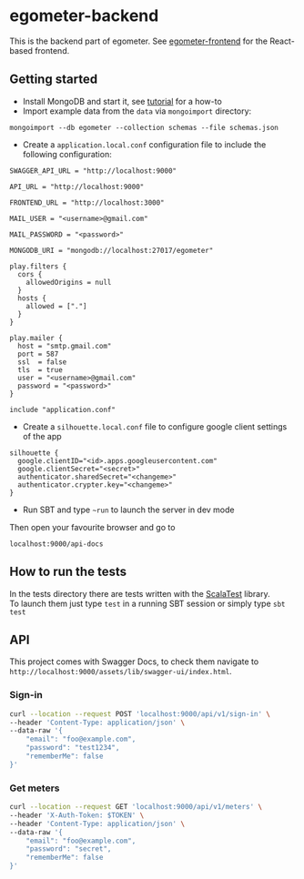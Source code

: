 # egometer-backend

This is the backend part of egometer. See [egometer-frontend](https://github.com/edgarmueller/egometer-frontend) for the React-based frontend.

## Getting started

* Install MongoDB and start it, see [tutorial](https://docs.mongodb.com/v3.2/tutorial/install-mongodb-on-ubuntu/) for a how-to
* Import example data from the `data` via `mongoimport` directory:
```
mongoimport --db egometer --collection schemas --file schemas.json
```
* Create a `application.local.conf` configuration file to include the following configuration:

```
SWAGGER_API_URL = "http://localhost:9000"

API_URL = "http://localhost:9000"

FRONTEND_URL = "http://localhost:3000"

MAIL_USER = "<username>@gmail.com"

MAIL_PASSWORD = "<password>"

MONGODB_URI = "mongodb://localhost:27017/egometer"

play.filters {
  cors {
    allowedOrigins = null
  }
  hosts {
    allowed = ["."]
  }
}

play.mailer {
  host = "smtp.gmail.com"
  port = 587
  ssl  = false
  tls  = true
  user = "<username>@gmail.com"
  password = "<password>"
}

include "application.conf"      
```

* Create a `silhouette.local.conf` file to configure google client settings of the app

```
silhouette {
  google.clientID="<id>.apps.googleusercontent.com"
  google.clientSecret="<secret>"
  authenticator.sharedSecret="<changeme>"
  authenticator.crypter.key="<changeme>"
}
```

* Run SBT and type ```~run```  to launch the server in dev mode

Then open your favourite browser and go to

```localhost:9000/api-docs```

## How to run the tests
In the tests directory there are tests written with the [ScalaTest](http://www.scalatest.org/) library.  
To launch them just type ```test``` in a running SBT session or simply type ```sbt test```

## API
This project comes with Swagger Docs, to check them navigate to `http://localhost:9000/assets/lib/swagger-ui/index.html`.

### Sign-in
```bash
curl --location --request POST 'localhost:9000/api/v1/sign-in' \
--header 'Content-Type: application/json' \
--data-raw '{
	"email": "foo@example.com",
	"password": "test1234",
	"rememberMe": false
}'
```

### Get meters 
```bash
curl --location --request GET 'localhost:9000/api/v1/meters' \
--header 'X-Auth-Token: $TOKEN' \
--header 'Content-Type: application/json' \
--data-raw '{
	"email": "foo@example.com",
	"password": "secret",
	"rememberMe": false
}'
```
